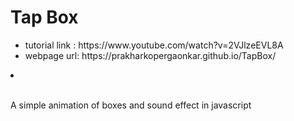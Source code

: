 <h1> Tap Box </h1>
<ul>
  <li>tutorial link : https://www.youtube.com/watch?v=2VJlzeEVL8A</li>
  <li>webpage url: https://prakharkopergaonkar.github.io/TapBox/</li>
</ul>
<li> <br/>
<br/>
<p> A simple animation of boxes and sound effect in javascript </p>
